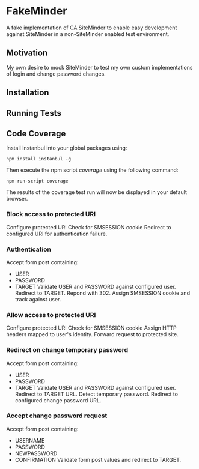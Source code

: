 # FakeMinder

A fake implementation of CA SiteMinder to enable easy development against SiteMinder in a non-SiteMinder enabled test environment.

## Motivation

My own desire to mock SiteMinder to test my own custom implementations of login and change password changes.

## Installation

## Running Tests

## Code Coverage

Install Instanbul into your global packages using:

`npm install instanbul -g`

Then execute the npm script *coverage* using the following command:

`npm run-script coverage`

The results of the coverage test run will now be displayed in your default browser.

### Block access to protected URI

Configure protected URI
Check for SMSESSION cookie
Redirect to configured URI for authentication failure.

### Authentication

Accept form post containing:
- USER
- PASSWORD
- TARGET
Validate USER and PASSWORD against configured user.
Redirect to TARGET. Repond with 302.
Assign SMSESSION cookie and track against user.

### Allow access to protected URI

Configure protected URI
Check for SMSESSION cookie
Assign HTTP headers mapped to user's identity.
Forward request to protected site.

### Redirect on change temporary password

Accept form post containing:
- USER
- PASSWORD
- TARGET
Validate USER and PASSWORD against configured user.
Redirect to TARGET URL.
Detect temporary password.
Redirect to configured change password URL.

### Accept change password request

Accept form post containing:
- USERNAME
- PASSWORD
- NEWPASSWORD
- CONFIRMATION
Validate form post values and redirect to TARGET.
